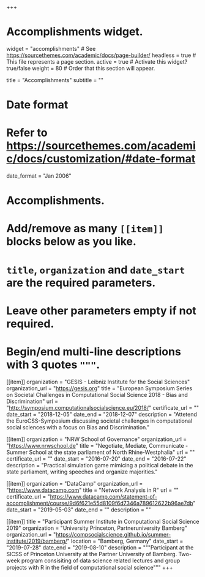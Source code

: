 +++
# Accomplishments widget.
widget = "accomplishments"  # See https://sourcethemes.com/academic/docs/page-builder/
headless = true  # This file represents a page section.
active = true  # Activate this widget? true/false
weight = 80  # Order that this section will appear.

title = "Accomplish&shy;ments"
subtitle = ""

# Date format
#   Refer to https://sourcethemes.com/academic/docs/customization/#date-format
date_format = "Jan 2006"

# Accomplishments.
#   Add/remove as many `[[item]]` blocks below as you like.
#   `title`, `organization` and `date_start` are the required parameters.
#   Leave other parameters empty if not required.
#   Begin/end multi-line descriptions with 3 quotes `"""`.

[[item]]
  organization = "GESIS - Leibniz Institute for the Social Sciences"
  organization_url = "https://gesis.org"
  title = "European Symposium Series on Societal Challenges in Computational Social Science 2018 - Bias and Discrimination"
  url = "http://symposium.computationalsocialscience.eu/2018/"
  certificate_url = ""
  date_start = "2018-12-05"
  date_end = "2018-12-07"
  description = "Attetend the EuroCSS-Symposium discussing societal challenges in computational social sciences with a focus on Bias and Discrimination."

[[item]]
  organization = "NRW School of Governance"
  organization_url = "https://www.nrwschool.de"
  title = "Negotiate, Mediate, Communicate - Summer School at the state parliament of North Rhine-Westphalia"
  url = ""
  certificate_url = ""
  date_start = "2016-07-20"
  date_end = "2016-07-22"
  description = "Practical simulation game mimicing a political debate in the state parliament, writing speeches and organize majorities."
  
[[item]]
  organization = "DataCamp"
  organization_url = "https://www.datacamp.com"
  title = "Network Analysis in R"
  url = ""
  certificate_url = "https://www.datacamp.com/statement-of-accomplishment/course/9d6f621e55d8109f6d7346a789612622b96ae7db"
  date_start = "2019-05-03"
  date_end = ""
  description = ""

[[item]]
  title = "Participant Summer Institute in Computational Social Science 2019"
  organization = "University Princeton, Partneruniversity Bamberg"
  organization_url = "https://compsocialscience.github.io/summer-institute/2019/bamberg/"
  location = "Bamberg, Germany"
  date_start = "2019-07-28"
  date_end = "2019-08-10"
  description = """Participant at the SICSS of Princeton University at the Partner
University of Bamberg. Two-week program consisiting of data
science related lectures and group projects with R in the ﬁeld of
computational social science"""
+++
